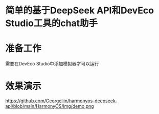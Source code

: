 # 简单的基于DeepSeek API和DevEco Studio工具的chat助手

# 准备工作
需要在DevEco Studio中添加模拟器才可以运行

# 效果演示
<picture>https://github.com/Georgeliin/harmonyos-deepseek-api/blob/main/HarmonyOS/img/demo.png
